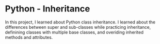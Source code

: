 # Python - Inheritance

In this project, I learned about Python class inheritance. I learned about the
differences between super and sub-classes while practicing inheritance,
definining classes with multiple base classes, and overiding inherited methods
and attributes.
